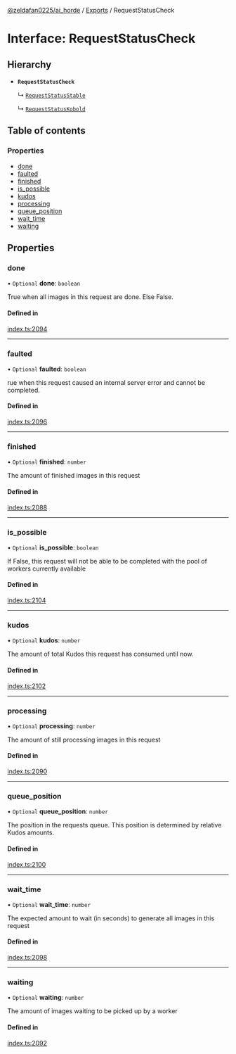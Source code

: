 [@zeldafan0225/ai_horde](../README.md) / [Exports](../modules.md) / RequestStatusCheck

# Interface: RequestStatusCheck

## Hierarchy

- **`RequestStatusCheck`**

  ↳ [`RequestStatusStable`](RequestStatusStable.md)

  ↳ [`RequestStatusKobold`](RequestStatusKobold.md)

## Table of contents

### Properties

- [done](RequestStatusCheck.md#done)
- [faulted](RequestStatusCheck.md#faulted)
- [finished](RequestStatusCheck.md#finished)
- [is\_possible](RequestStatusCheck.md#is_possible)
- [kudos](RequestStatusCheck.md#kudos)
- [processing](RequestStatusCheck.md#processing)
- [queue\_position](RequestStatusCheck.md#queue_position)
- [wait\_time](RequestStatusCheck.md#wait_time)
- [waiting](RequestStatusCheck.md#waiting)

## Properties

### done

• `Optional` **done**: `boolean`

True when all images in this request are done. Else False.

#### Defined in

[index.ts:2094](https://github.com/ZeldaFan0225/ai_horde/blob/79ac96e/index.ts#L2094)

___

### faulted

• `Optional` **faulted**: `boolean`

rue when this request caused an internal server error and cannot be completed.

#### Defined in

[index.ts:2096](https://github.com/ZeldaFan0225/ai_horde/blob/79ac96e/index.ts#L2096)

___

### finished

• `Optional` **finished**: `number`

The amount of finished images in this request

#### Defined in

[index.ts:2088](https://github.com/ZeldaFan0225/ai_horde/blob/79ac96e/index.ts#L2088)

___

### is\_possible

• `Optional` **is\_possible**: `boolean`

If False, this request will not be able to be completed with the pool of workers currently available

#### Defined in

[index.ts:2104](https://github.com/ZeldaFan0225/ai_horde/blob/79ac96e/index.ts#L2104)

___

### kudos

• `Optional` **kudos**: `number`

The amount of total Kudos this request has consumed until now.

#### Defined in

[index.ts:2102](https://github.com/ZeldaFan0225/ai_horde/blob/79ac96e/index.ts#L2102)

___

### processing

• `Optional` **processing**: `number`

The amount of still processing images in this request

#### Defined in

[index.ts:2090](https://github.com/ZeldaFan0225/ai_horde/blob/79ac96e/index.ts#L2090)

___

### queue\_position

• `Optional` **queue\_position**: `number`

The position in the requests queue. This position is determined by relative Kudos amounts.

#### Defined in

[index.ts:2100](https://github.com/ZeldaFan0225/ai_horde/blob/79ac96e/index.ts#L2100)

___

### wait\_time

• `Optional` **wait\_time**: `number`

The expected amount to wait (in seconds) to generate all images in this request

#### Defined in

[index.ts:2098](https://github.com/ZeldaFan0225/ai_horde/blob/79ac96e/index.ts#L2098)

___

### waiting

• `Optional` **waiting**: `number`

The amount of images waiting to be picked up by a worker

#### Defined in

[index.ts:2092](https://github.com/ZeldaFan0225/ai_horde/blob/79ac96e/index.ts#L2092)
